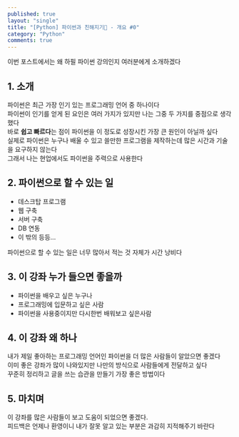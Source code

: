 ```yaml
---
published: true
layout: "single"
title: "[Python] 파이썬과 친해지기🐍 - 개요 #0"
category: "Python"
comments: true
---
```


이번 포스트에서는 왜 하필 파이썬 강의인지 여러분에게 소개하겠다

## 1. 소개

파이썬은 최근 가장 인기 있는 프로그래밍 언어 중 하나이다<br>
파이썬이 인기를 얻게 된 요인은 여러 가지가 있지만 나는 그중 두 가지를 중점으로 생각했다<br>
바로 **쉽고 빠르다**는 점이 파이썬을 이 정도로 성장시킨 가장 큰 원인이 아닐까 싶다<br>
실제로 파이썬은 누구나 배울 수 있고 쓸만한 프로그램을 제작하는데 많은 시간과 기술을 요구하지 않는다<br>
그래서 나는 현업에서도 파이썬을 주력으로 사용한다

## 2. 파이썬으로 할 수 있는 일
- 데스크탑 프로그램
- 웹 구축
- 서버 구축
- DB 연동
- 이 밖의 등등...

파이썬으로 할 수 있는 일은 너무 많아서 적는 것 자체가 시간 낭비다

## 3. 이 강좌 누가 들으면 좋을까

- 파이썬을 배우고 싶은 누구나
- 프로그래밍에 입문하고 싶은 사람
- 파이썬을 사용중이지만 다시한번 배워보고 싶은사람

## 4. 이 강좌 왜 하나

내가 제일 좋아하는 프로그래밍 언어인 파이썬을 더 많은 사람들이 알았으면 좋겠다<br>
이미 좋은 강좌가 많이 나와있지만 나만의 방식으로 사람들에게 전달하고 싶다<br>
꾸준히 정리하고 글을 쓰는 습관을 만들기 가장 좋은 방법이다

## 5. 마치며

이 강좌를 많은 사람들이 보고 도움이 되었으면 좋겠다.<br>
피드백은 언제나 환영이니 내가 잘못 알고 있는 부분은 과감히 지적해주기 바란다
